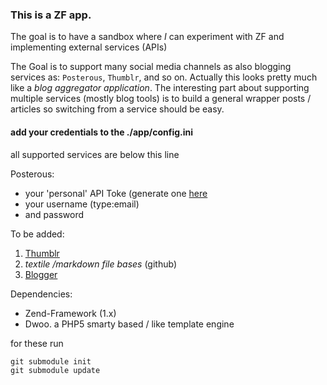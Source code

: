 ### This is a ZF app.

The goal is to have a sandbox where _I_ can experiment with ZF and implementing external services (APIs)

The Goal is to support many social media channels as also blogging services as: `Posterous`, `Thumblr`, and so on.
Actually this looks pretty much like a *blog aggregator application*.
The interesting part about supporting multiple services (mostly blog tools) is to build a general wrapper posts / articles so switching from a service should be easy.

#### add your credentials to the ./app/config.ini

all supported services are below this line

Posterous:

*   your 'personal' API Toke (generate one [here](http://posterous.com/manage/token "manage token")
*   your username (type:email)
*   and password


To be added:

1.	[Thumblr](http://www.tumblr.com/docs/en/api "Thumbl Api")
2.	_textile /markdown file bases_ (github)
3.	[Blogger](http://code.google.com/apis/blogger/docs/1.0/developers_guide_php.html "Google Blogger Api")


Dependencies:

*   Zend-Framework (1.x)
*   Dwoo. a PHP5 smarty based / like template engine

for these run

    git submodule init
    git submodule update


